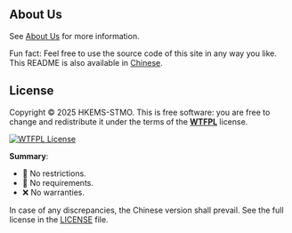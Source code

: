 ## About Us
See [About Us](https://github.com/HKEMS-STMO/New-official-website/blob/main/README.md "About Us") for more information.

Fun fact: Feel free to use the source code of this site in any way you like.  
This README is also available in [Chinese](README.md).

## License
Copyright © 2025 HKEMS-STMO.
This is free software: you are free to change and redistribute it under the terms of the [**WTFPL**](http://www.wtfpl.net/) license.

[![WTFPL License](https://img.shields.io/badge/License-WTFPL-brightgreen.svg)](http://www.wtfpl.net/)

**Summary**:
- 🚫 No restrictions.
- 📛 No requirements.
- ❌ No warranties.

In case of any discrepancies, the Chinese version shall prevail.
See the full license in the [LICENSE](LICENSE) file.
